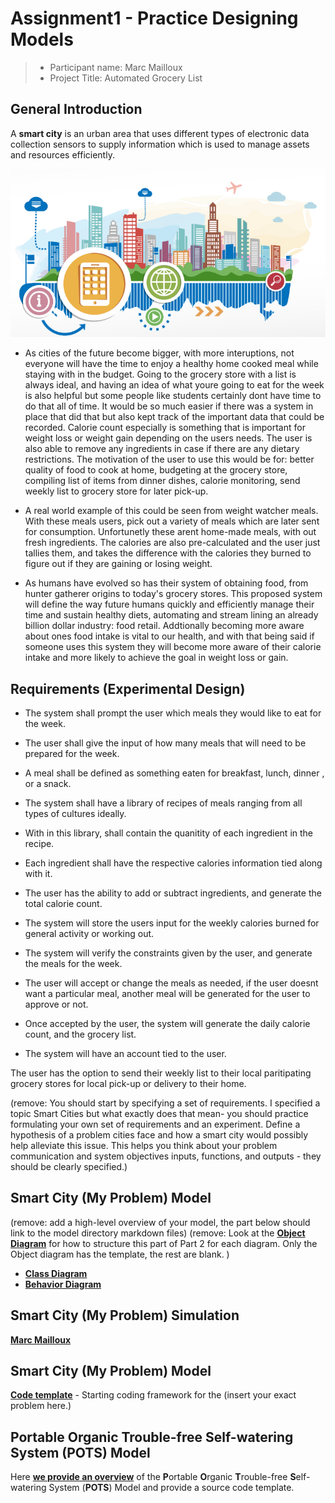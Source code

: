 # Assignment1 - Practice Designing Models 

> * Participant name: Marc Mailloux
> * Project Title: Automated Grocery List
> 
>
>
## General Introduction

A **smart city** is an urban area that uses different types of electronic data collection sensors to supply information which is used to manage assets and resources efficiently.

![Image of Smart City](images/smartcity.png)

* As cities of the future become bigger, with more interuptions, not everyone will have the time to enjoy a healthy home cooked meal while staying with in the budget. Going to the grocery store with a list is always ideal, and having an idea of what youre going to eat for the week is also helpful but some people like students certainly dont have time to do that all of time. It would be so much easier if there was a system in place that did that but also kept track of the important data that could be recorded. Calorie count especially is something that is important for weight loss or weight gain depending on the users needs. The user is also able to remove any ingredients in case if there are any dietary restrictions. The motivation of the user to use this would be for: better quality of food to cook at home, budgeting at the grocery store, compiling list of items from dinner dishes, calorie monitoring, send weekly list to grocery store for later pick-up.


* A real world example of this could be seen from weight watcher meals. With these meals users, pick out a variety of meals which are later sent for consumption. Unfortunetly these arent home-made meals, with out fresh ingredients. The calories are also pre-calculated and the user just tallies them, and takes the difference with the calories they burned to figure out if they are gaining or losing weight.

* As humans have evolved so has their system of obtaining food, from hunter gatherer origins to today's grocery stores. This proposed system will define the way future humans quickly and efficiently manage their time and sustain healthy diets, automating and stream lining an already billion dollar industry: food retail. Addtionally becoming more aware about ones food intake is vital to our health, and with that being said if someone uses this system they will become more aware of their calorie intake and more likely to achieve the goal in weight loss or gain.


## Requirements (Experimental Design)

* The system shall prompt the user which meals they would like to eat for the week.

* The user shall give the input of how many meals that will need to be prepared for the week.

* A meal shall be defined as something eaten for breakfast, lunch, dinner , or a snack.

* The system shall have a library of recipes of meals ranging from all types of cultures ideally.

* With in this library, shall contain the quanitity of each ingredient in the recipe. 

* Each ingredient shall have the respective calories information tied along with it.

* The user has the ability to add or subtract ingredients, and generate the total calorie count.

* The system will store the users input for the weekly calories burned for general activity or working out.

* The system will verify the constraints given by the user, and generate the meals for the week. 

* The user will accept or change the meals as needed, if the user doesnt want a particular meal, another meal will be generated for the user to approve or not.

* Once accepted by the user, the system will generate the daily calorie count, and the grocery list.

* The system will have an account tied to the user.

The user has the option to send their weekly list to their local paritipating grocery stores for local pick-up or delivery to their home.


(remove: You should start by specifying a set of requirements. I specified a topic Smart Cities but what exactly does that mean-  you should practice formulating your own set of requirements and an experiment. Define a hypothesis of a problem cities face and how a smart city would possibly help alleviate this issue. This helps you think about your problem communication and system objectives inputs, functions, and outputs - they should be clearly specified.)


## Smart City (My Problem) Model

(remove: add a high-level overview of your model, the part below should link to the model directory markdown files)
(remove: Look at the [**Object Diagram**](model/object_diagram.md) for how to structure this part of Part 2 for each diagram. Only the Object diagram has the template, the rest are blank. )

* [**Class Diagram**](model/class_diagram.md)
* [**Behavior Diagram**](model/behavior_diagram.md)


## Smart City (My Problem) Simulation

[**Marc Mailloux**](anaylsis/README.md)


## Smart City (My Problem) Model
[**Code template**](code/README.md) - Starting coding framework for the (insert your exact problem here.)




## **P**ortable **O**rganic **T**rouble-free **S**elf-watering System (**POTS**) Model
Here [**we provide an overview**](code/POTS_system/README.md) of the **P**ortable **O**rganic **T**rouble-free **S**elf-watering System (**POTS**) Model and provide a source code template.
